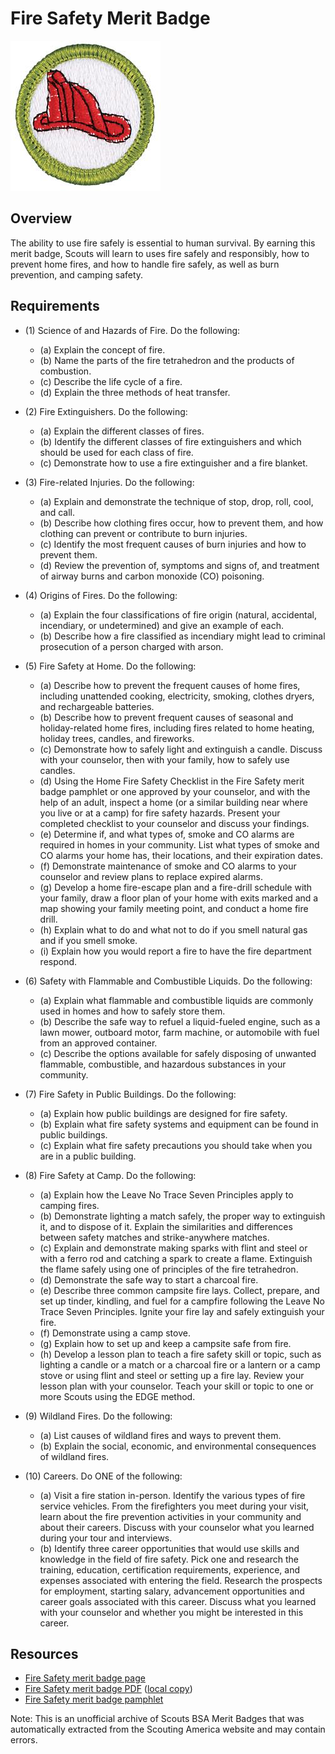 

# Fire Safety Merit Badge

![Fire Safety Merit Badge](images/fire-safety-merit-badge.jpg)

## Overview



The ability to use fire safely is essential to human survival. By earning this merit badge, Scouts will learn to uses fire safely and responsibly, how to prevent home fires, and how to handle fire safely, as well as burn prevention, and camping safety.

## Requirements

* (1) Science of and Hazards of Fire. Do the following:
    * (a) Explain the concept of fire.
    * (b) Name the parts of the fire tetrahedron and the products of combustion.
    * (c) Describe the life cycle of a fire.
    * (d) Explain the three methods of heat transfer.


* (2) Fire Extinguishers. Do the following:
    * (a) Explain the different classes of fires.
    * (b) Identify the different classes of fire extinguishers and which should be used for each class of fire.
    * (c) Demonstrate how to use a fire extinguisher and a fire blanket.


* (3) Fire-related Injuries. Do the following:
    * (a) Explain and demonstrate the technique of stop, drop, roll, cool, and call.
    * (b) Describe how clothing fires occur, how to prevent them, and how clothing can prevent or contribute to burn injuries.
    * (c) Identify the most frequent causes of burn injuries and how to prevent them.
    * (d) Review the prevention of, symptoms and signs of, and treatment of airway burns and carbon monoxide (CO) poisoning.


* (4) Origins of Fires. Do the following:
    * (a) Explain the four classifications of fire origin (natural, accidental, incendiary, or undetermined) and give an example of each.
    * (b) Describe how a fire classified as incendiary might lead to criminal prosecution of a person charged with arson.


* (5) Fire Safety at Home. Do the following:
    * (a) Describe how to prevent the frequent causes of home fires, including unattended cooking, electricity, smoking, clothes dryers, and rechargeable batteries.
    * (b) Describe how to prevent frequent causes of seasonal and holiday-related home fires, including fires related to home heating, holiday trees, candles, and fireworks.
    * (c) Demonstrate how to safely light and extinguish a candle. Discuss with your counselor, then with your family, how to safely use candles.
    * (d) Using the Home Fire Safety Checklist in the Fire Safety merit badge pamphlet or one approved by your counselor, and with the help of an adult, inspect a home (or a similar building near where you live or at a camp) for fire safety hazards. Present your completed checklist to your counselor and discuss your findings.
    * (e) Determine if, and what types of, smoke and CO alarms are required in homes in your community. List what types of smoke and CO alarms your home has, their locations, and their expiration dates.
    * (f) Demonstrate maintenance of smoke and CO alarms to your counselor and review plans to replace expired alarms.
    * (g) Develop a home fire-escape plan and a fire-drill schedule with your family, draw a floor plan of your home with exits marked and a map showing your family meeting point, and conduct a home fire drill.
    * (h) Explain what to do and what not to do if you smell natural gas and if you smell smoke.
    * (i) Explain how you would report a fire to have the fire department respond.


* (6) Safety with Flammable and Combustible Liquids. Do the following:
    * (a) Explain what flammable and combustible liquids are commonly used in homes and how to safely store them.
    * (b) Describe the safe way to refuel a liquid-fueled engine, such as a lawn mower, outboard motor, farm machine, or automobile with fuel from an approved container.
    * (c) Describe the options available for safely disposing of unwanted flammable, combustible, and hazardous substances in your community.


* (7) Fire Safety in Public Buildings. Do the following:
    * (a) Explain how public buildings are designed for fire safety.
    * (b) Explain what fire safety systems and equipment can be found in public buildings.
    * (c) Explain what fire safety precautions you should take when you are in a public building.


* (8) Fire Safety at Camp. Do the following:
    * (a) Explain how the Leave No Trace Seven Principles apply to camping fires.
    * (b) Demonstrate lighting a match safely, the proper way to extinguish it, and to dispose of it. Explain the similarities and differences between safety matches and strike-anywhere matches.
    * (c) Explain and demonstrate making sparks with flint and steel or with a ferro rod and catching a spark to create a flame. Extinguish the flame safely using one of principles of the fire tetrahedron.
    * (d) Demonstrate the safe way to start a charcoal fire.
    * (e) Describe three common campsite fire lays. Collect, prepare, and set up tinder, kindling, and fuel for a campfire following the Leave No Trace Seven Principles. Ignite your fire lay and safely extinguish your fire.
    * (f) Demonstrate using a camp stove.
    * (g) Explain how to set up and keep a campsite safe from fire.
    * (h) Develop a lesson plan to teach a fire safety skill or topic, such as lighting a candle or a match or a charcoal fire or a lantern or a camp stove or using flint and steel or setting up a fire lay. Review your lesson plan with your counselor. Teach your skill or topic to one or more Scouts using the EDGE method.


* (9) Wildland Fires. Do the following:
    * (a) List causes of wildland fires and ways to prevent them.
    * (b) Explain the social, economic, and environmental consequences of wildland fires.


* (10) Careers. Do ONE of the following:
    * (a) Visit a fire station in-person. Identify the various types of fire service vehicles. From the firefighters you meet during your visit, learn about the fire prevention activities in your community and about their careers. Discuss with your counselor what you learned during your tour and interviews.
    * (b) Identify three career opportunities that would use skills and knowledge in the field of fire safety. Pick one and research the training, education, certification requirements, experience, and expenses associated with entering the field. Research the prospects for employment, starting salary, advancement opportunities and career goals associated with this career. Discuss what you learned with your counselor and whether you might be interested in this career.




## Resources

- [Fire Safety merit badge page](https://www.scouting.org/merit-badges/fire-safety/)
- [Fire Safety merit badge PDF](https://filestore.scouting.org/filestore/Merit_Badge_ReqandRes/Pamphlets/FireSafety.pdf) ([local copy](files/fire-safety-merit-badge.pdf))
- [Fire Safety merit badge pamphlet](https://www.scoutshop.org/fire-safety-merit-badge-pamphlet-662386.html)

Note: This is an unofficial archive of Scouts BSA Merit Badges that was automatically extracted from the Scouting America website and may contain errors.
